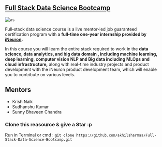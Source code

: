 ## [Full Stack Data Science Bootcamp](https://learn.ineuron.ai/course/Full-Stack-Data-Science-Bootcamp) 

![as](https://mitsloan.mit.edu/sites/default/files/styles/article_header/public/2021-04/machine-learning_2.jpg?h=865425c3&itok=AJPWyQXS)

Full-stack data science course is a live mentor-led job guaranteed certification program with a **full-time one-year internship provided by [iNeuron](https://ineuron.ai/).** 

In this course you will learn the entire stack required to work in the **data science, data analytics, and big data domain
, including machine learning, deep learning, computer vision NLP and Big data including MLOps and cloud infrastructure,** along with real-time industry projects and product development with the iNeuron product development team, which will enable you to contribute on various levels.

## Mentors 
* Krish Naik 
* Sudhanshu Kumar
* Sunny Bhaveen Chandra


### Clone this reasource & give a Star :p 

Run in Terminal or cmd : 
```git clone https://github.com/akhilsharmaa/Full-Stack-Data-Science-Bootcamp.git```
